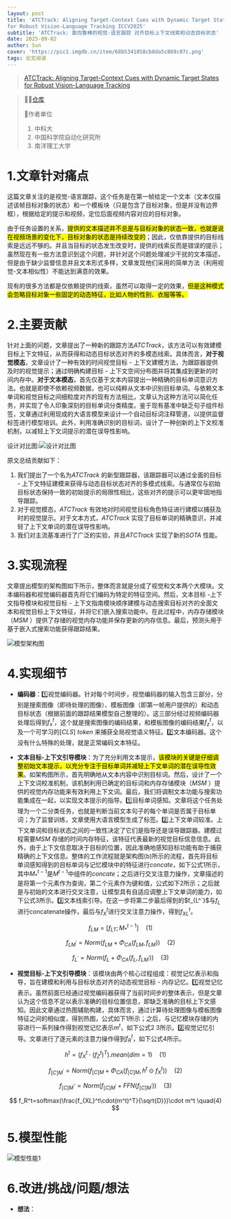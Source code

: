 ```yaml
---
layout: post
title: 'ATCTrack: Aligning Target-Context Cues with Dynamic Target States 
for Robust Vision-Language Tracking ICCV2025'
subtitle: 'ATCTrack: 面向鲁棒的视觉-语言跟踪 对齐目标上下文线索和动态目标状态'
date: 2025-09-02
author: Sun
cover: 'https://pic1.imgdb.cn/item/68b5341058cb8da5c869c07c.png'
tags: 论文阅读
---
```


> [ATCTrack: Aligning Target-Context Cues with Dynamic Target States for Robust Vision-Language Tracking](https://arxiv.org/abs/2507.19875)

> 💐💐[仓库](https://github.com/XiaokunFeng/ATCTrack)
> 
> 📌作者单位
> 
> 1. 中科大
> 2. 中国科学院自动化研究所
> 3. 南洋理工大学

# 1.文章针对痛点

这篇文章关注的是视觉-语言跟踪，这个任务是在第一帧给定一个文本（文本仅描述该帧目标对象的状态）和一个模板块（只是包含了目标对象，但是并没有边界框），根据给定的提示和视频，定位后面视频内容对应的目标对象。

由于任务设置的关系，<mark>提供的文本描述并不总是与目标对象的状态一致，也就是说在视频场景的变化下，目标对象的状态是持续改变的</mark>；因此，仅依靠提供的目标线索是远远不够的。并且当目标的状态发生改变时，提供的线索反而是错误的提示；虽然现在有一些方法意识到这个问题，并针对这个问题处理减少干扰的文本描述，但是由于缺少监督信息并且文本形式多样，文章发现他们采用的简单方法（利用视觉-文本相似性）不能达到满意的效果。

现有的很多方法都是仅依赖提供的线索，虽然可以取得一定的效果，<mark>但是这种模式会忽略目标对象一些固定的动态特征，比如人物的性别、衣服等等。</mark>

# 2.主要贡献

针对上面的问题，文章提出了一种新的跟踪方法*ATCTrack*，该方法可以有效建模目标上下文特征，从而获得和动态目标状态对齐的多模态线索。具体而言，**对于视觉模态**，文章设计了一种有效的时间视觉目标 - 上下文建模方法，为跟踪器提供及时的视觉提示；通过明确构建目标 - 上下文空间分布图并将其集成到更新的时间内存中。**对于文本模态**，首先仅基于文本内容提出一种精确的目标单词意识方法。也就是即使不依赖视频数据，也可以纯粹从文本中识别目标单词。与依赖文本单词和视觉目标之间细粒度对齐的现有方法相比，文章认为这种方法可以简化任务，并实现了令人印象深刻的目标单词分类精度。鉴于现有基准中缺乏句子组件标签，文章通过利用现成的大语言模型来设计一个自动目标词注释管道，以提供监督标签进行模型培训。此外，利用准确识别的目标词，设计了一种创新的上下文校准机制，以减轻上下文词提示的潜在误导性影响。

设计对比图:![设计对比图](https://pic1.imgdb.cn/item/68b5391758cb8da5c869ec98.png)

原文总结贡献如下：

1. 我们提出了一个名为*ATCTrack* 的新型跟踪器，该跟踪器可以通过全面的目标 - 上下文特征建模来获得与动态目标状态对齐的多模式线索。与通常仅与初始目标状态保持一致的初始提示的局限性相比，这些对齐的提示可以更牢固地指导跟踪。
2. 对于视觉模态，*ATCTrack* 有效地对时间视觉目标角色特征进行建模以捕获及时的视觉提示。对于文本方式，*ATCTrack* 实现了目标单词的精确意识，并减轻了上下文单词的潜在误导性影响。
3. 我们对主流基准进行了广泛的实验，并且*ATCTrack* 实现了新的*SOTA* 性能。

# 3.实现流程

文章提出模型的架构图如下所示，整体而言就是分成了视觉和文本两个大模块。文本编码器和视觉编码器首先将它们编码为特定的特征空间。然后，文本目标 -上下文指导模块和视觉目标 - 上下文指南模块顺序建模与动态搜索目标对齐的全面文本和视觉目标上下文特征，并将它们嵌入搜索功能中。在此过程中，内存存储模块（*MSM* ）提供了存储的视觉内存功能并保存更新的内存信息。最后，预测头用于基于嵌入式搜索功能获得跟踪结果。

![模型架构图](https://pic1.imgdb.cn/item/68b53eff58cb8da5c86a29d2.png)

# 4.实现细节

* **编码器**：1️⃣视觉编码器。针对每个时间步，视觉编码器的输入包含三部分，分别是搜索图像（即待处理的图像）、模板图像（即第一帧用户提供的）和动态目标状态（根据前面的跟踪结果模型自己整理的）。这三部分经过视频编码器处理后得到$f_x^t$，这个就是搜索图像的编码结果，和模板图像的编码结果$f_z^t$，以及一个可学习的$[CLS]$ *token* 来捕获全局视觉语义特征。2️⃣文本编码器。这个没有什么特殊的处理，就是正常编码文本特征。
* **文本目标-上下文引导模块**：为了充分利用文本提示，<mark>该模块的关键是仔细调整初始文本提示，以充分专注于目标单词并减轻上下文单词的潜在误导性效果</mark>。如架构图所示，首先明确地从文本内容中识别目标词。然后，设计了一个上下文词校准机制，该机制利用已确定的目标词和内存存储模块（*MSM* ）提供的视觉内存功能来有效利用上下文词。最后，我们将调制文本功能与搜索功能集成在一起，以实现文本提示的指导。1️⃣目标单词感知。文章将这个任务处理为一个二分类任务，也就是判断当前文本句子的每个单词是否属于目标单词；为了监督训练，文章使用大语言模型生成了标签。2️⃣上下文单词较准。上下文单词和目标状态之间的一致性决定了它们是指导还是误导跟踪器。建模过程需要*MSM* 存储的时间内存特征，该特征代表最新的视觉目标信息信息。此外，由于上下文信息取决于目标的位置，因此准确地感知目标功能有助于捕获精确的上下文信息。整体的工作流程就是架构图(b)所示的流程，首先将目标单词感知得到的目标单词与记忆模块中的特征进行*concate*，如下公式1所示，其中$M_*^{t-1}$是$M^{t-1}$中组件的*concate*；之后进行交叉注意力操作，文章描述的是将第一个元素作为查询，第二个元素作为键和值，公式如下2所示；之后就是与初始的文本进行交叉注意，让模型具有自适应调整上下文单词的能力，如下公式3所示。3️⃣文本线索引导。在这一步将第二步最后得到的$f_{L^`}$与$f_L$进行concatenate操作，最后与$f_X^t$进行交叉注意力操作，得到$f_{XL}^t$。
  
  $$
  f_{LM}=[f_{LT};M_{*}^{t-1}]	\quad(1)
  $$
  
  $$
  f_{LM^{\prime}}=Norm(f_{LM}+\Phi_{CA}(f_{LM},f_{LM}))	\quad(2)
  $$
  
  $$
  f_{L^{\prime}}=Norm(f_{L}+\Phi_{CA}(f_{L},f_{LM^{\prime}}))	\quad(3)
  $$
* **视觉目标-上下文引导模块**：该模块由两个核心过程组成：视觉记忆表示和指导，旨在建模和利用与目标状态对齐的动态视觉目标 - 内存记忆。1️⃣视觉记忆表示。虽然前面已经通过视觉编码器获得了当前时间步的整体表示，但是文章认为这个信息不足以表示准确的目标位置信息，即缺乏准确的目标上下文感知。因此文章通过热图辅助构建，具体而言，通过计算待处理图像与模板图像特征之间的相似度，得到热图，公式如下1所示；之后，与记忆模块存储的内容进行一系列操作得到视觉记忆表示$m^t$，如下公式2 3所示。2️⃣视觉记忆引导。文章进行了逐元素的注意力操作得到$f_R^t$，如下公式4所示。

$$
h^t=(f_X^t\cdot(f_Z^t)^T).mean(dim=1)	\quad(1)
$$

$$
f_{[C]M^{\prime}}=Norm(f_{[C]M}+\Phi_{CA}(f_{[C]M},h^t\odot f_X^t))	\quad(2)
$$

$$
f_{[C]M^{\prime\prime}}=Norm(f_{[C]M^{\prime}}+FFN(f_{[C]M^{\prime}}))	\quad(3)
$$

$$
f_R^t=softmax(\frac{f_{XL}^t\cdot(m^t)^T}{\sqrt{D}})\cdot m^t \quad(4)
$$


# 5.模型性能

![模型性能1](https://pic1.imgdb.cn/item/68b65c9358cb8da5c86e9755.png)

# 6.改进/挑战/问题/想法

* **想法**：

